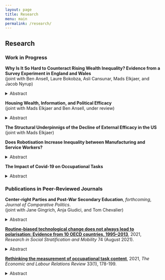 ```yaml
---
layout: page
title: Research
menu: main
permalink: /research/
---
```


## Research
### Work in Progress

**Why Is It So Hard to Counteract Rising Wealth Inequality? Evidence from a Survey Experiment in England and Wales** \
  (joint with Ben Ansell, Laure Bokobza, Asli Cansunar, Mads Elkjaer, and Jacob Nyrup) 
<details>
  <summary>Abstract</summary>

It has long been established that education and income affect people's political efficacy. Surprisingly, the role of wealth has been largely neglected in this literature. In this paper, we argue that housing wealth performs an insurance function and is thereby associated with higher internal and external political efficacy. Using data from the UKHLS and a representative survey including an experiment that was administered in England and Wales, we document a sizeable and statistically significant positive association of housing wealth and perceived wealth with efficacy. However, this relationship is less robust to sample attrition than between efficacy and education or income. We furthermore investigate whether informing respondents about house price inequality affects their efficacy. Our information treatments show no effect on external efficacy, while the effect on internal efficacy depends on the respondent correctly understanding the information: comprehenders show higher efficacy and non-comprehenders exhibit lower efficacy, compared to the control group. This suggests that views of government responsiveness (external efficacy) are not easily manipulated, while for people's view of their own understanding of politics (internal efficacy), comprehension matters more than content of the information treatment, in accordance with self-efficacy theory. 
</details>
<p> </p>  
    
**Housing Wealth, Information, and Political Efficacy** \
  (joint with Mads Elkjaer and Ben Ansell, under review) 
<details>
  <summary>Abstract</summary>
    
It has long been established that education and income affect people's political efficacy. Surprisingly, the role of wealth has been largely neglected in this literature. This paper studies how home ownership and information about house price inequality affect respondents’ internal and external political efficacy, using a representative survey including an experiment that was administered in England and Wales in the summer of 2021. We find that housing wealth and perceived overall wealth are associated with increased internal and external efficacy. However, controlling for individual-level covariates, only perceived house value and overall wealth exert a statistically significant effect on political efficacy. Household income, education, and sex appear to be the more potent predictors of political efficacy. Furthermore, we see sizeable effects of our information treatments for internal efficacy, but not for external efficacy. In addition, the effect of receiving and understanding the treatments is positive, suggesting that informing people about the high levels of inequality in the housing market does not undermine efficacy in the way materialist theories of political behaviour and preference formation sometimes claim. Instead, we argue that comprehension rather than content of the information matters for internal efficacy. 
</details>
<p> </p>  
    
**The Structural Underpinnigs of the Decline of External Efficacy in the US** \
  (joint with Mads Elkjaer)
<p> </p>

**Does Robotisation Increase Inequality between Manufacturing and Service Workers?** 
<details>
  <summary>Abstract</summary>

Robotisation is reshaping the political economy of labour markets and is attracting substantial interest from social scientists. Recent studies have found sometimes contradictory effects on aggregate employment and wages. Yet, the distributional consequences of robotisation at the occupational level remain under-theorised and under-investigated. In this paper, I use data from a panel of OECD countries from 1993 – 2016 to study whether robotisation has affected the relative wages of routine manufacturing occupations, which have been most exposed to robotisation, compared to other groups. I argue that, while robots reduce aggregate labour demand in exposed occupations, they enhance the productivity and hence wages of the remaining workers. However, my empirical analyses suggest that productivity gains from automation are not widely shared with workers. Instead, employment protection legislation appears to matter most for the relative fortunes of routine manufacturing and non-manufacturing workers.
</details>
<p> </p>

**The Impact of Covid-19 on Occupational Tasks** 
<details>
  <summary>Abstract</summary>

In this project, I investigate the impact of the Covid-19 pandemic on the organisation of work in Europe. Using newly available data from the European Working Conditions Survey (EWCS), I zoom in on how occupational task content has changed, with a particular focus on the routine intensity and complexity of occupations.  
</details>
<p> </p>

### Publications in Peer-Reviewed Journals
<p> </p>

**Center-right Parties and Post-War Secondary Education**, *forthcoming*, *Journal of Comparative Politics*. \
(joint with Jane Gingrich, Anja Giudici, and Tom Chevalier) 
<details>
  <summary>Abstract</summary>
  
The massification of secondary schooling constitutes the key educational project of the first post-war period. However, the resulting educational structures differed in terms of streaming and standardisation. Despite their historical opposition, center-right parties contributed to shaping these reforms. They opposed standardisation because their distributive strategy rested on support from elites and middle classes. However, their stance on streaming varied. Centre-right parties supported streaming when they were linked to teachers and private providers who opposed comprehensive reforms, but supported de-streaming where such groups aligned with the left. The analysis suggests that common partisan distributive aims can materialize as varied public service reforms, due their intersection with the productive environment. This paper shows these outcomes by tracing reforms shaped by center-right parties in Bavaria, France, and Italy. 
</details>
<p> </p>  

**[Routine-biased technological change does not always lead to polarisation: Evidence from 10 OECD countries, 1995–2013](https://www.sciencedirect.com/science/article/abs/pii/S0276562421000433?via%3Dihub)**, 2021, *Research in Social Stratification and Mobility* 74 (August 2021).
<details>
  <summary>Abstract</summary>
  
This article deals with a central paradox in the occupational polarisation literature: most scholars accept that technological change is biased against routine-intensive occupations, but in many countries, we do not see the pattern of occupational polarisation that the theory usually predicts. I argue and show empirically using a dataset of 10 OECD countries between 1995 and 2013 that technological change is both routine-biased and skill-biased, but that the result of routine-biased technological change may be occupational upgrading rather than polar- isation. This is due to differences in occupational routine-wage hierarchies: only where routine occupations cluster around the middle of the wage distribution are we likely to see polarisation. Where routine occupations are concentrated near the bottom of the wage hierarchy, upgrading occupational change is the norm. Based on research on the US, the former has been widely assumed, but it does not hold true in all countries. Overall, this article shows that much previous work on routine-biased technological change and polarisation was built on premises that do not travel well. This underscores the importance of comparative research for building and testing robust general theories.
</details>
<p> </p>  

**[Rethinking the measurement of occupational task content](https://doi.org/10.1177/10353046211037095)**, 2021, *The Economic and Labour Relations Review* 33(1), 178-199. 
<details>
  <summary>Abstract</summary>

Which tasks workers perform on their jobs is critical for how technological change plays out in the labour market. This crucial insight sparked a large literature on routine-biased technological change which argues that routine occupations with a high share of repetitive and codifiable tasks are at risk of being automated. This paper makes the case for rethinking how we operationalise occupational task content. Based on survey data from 27 European countries between 2000 and 2015, I construct novel measures of routine task intensity and task complexity at the ISCO-88 2-digit level. Comparing them to existing operationalisations, I show that the proposed indices lead to improvements in several critical areas. The task dimensions have a straightforward theoretical interpretation as they capture the essence of the routine-bias and skill-bias arguments and are operationalised to better align theory and measurement. Furthermore, my indices create new opportunities for research by allowing researchers to analyse within-occupation change and country-differences in occupational task content. My paper can therefore contribute to a more sociologically informed understanding of technological change. The indices will benefit both sociologists and labour economists in investigating the nature of recent employment trends in Europe and formulating policies to deal with these challenges.
</details>
<p> </p>
